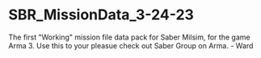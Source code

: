# SBR_MissionData_3-24-23
The first "Working" mission file data pack for Saber Milsim, for the game Arma 3.
Use this to your pleasue check out Saber Group on Arma. - Ward
